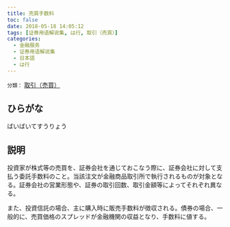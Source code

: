 ```yaml
---
title: 売買手数料
toc: false
date: 2018-05-18 14:05:12
tags: [证券用语解说集, は行, 取引（売買）]
categories:
  - 金融服务
  - 证券用语解说集
  - 日本語
  - は行
---
```


`分類：` [取引（売買）](/tags/取引（売買）/)

## ひらがな

ばいばいてすうりょう

## 説明

投資家が株式等の売買を、証券会社を通じておこなう際に、証券会社に対して支払う委託手数料のこと。当該注文が金融商品取引所で執行されるものが対象となる。証券会社の営業形態や、証券の取引回数、取引金額等によってそれぞれ異なる。

また、投資信託の場合、主に購入時に販売手数料が徴収される。債券の場合、一般的に、売買価格のスプレッドが金融機関の収益となり、手数料に値する。
